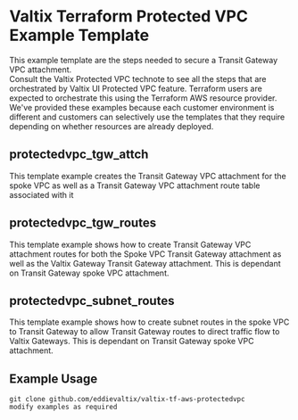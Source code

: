 # Valtix Terraform Protected VPC Example Template
This example template are the steps needed to secure a Transit Gateway VPC attachment.  
Consult the Valtix Protected VPC technote to see all the steps that are orchestrated by Valtix UI Protected VPC feature.  Terraform users are expected to orchestrate this using the Terraform AWS resource provider.
We've provided these examples because each customer environment is different and customers can selectively use the templates that they require depending on whether resources are already deployed.

## protectedvpc_tgw_attch
This template example creates the Transit Gateway VPC attachment for the spoke VPC as well as a Transit Gateway VPC attachment route table associated with it

## protectedvpc_tgw_routes
This template example shows how to create Transit Gateway VPC attachment routes for both the Spoke VPC Transit Gateway attachment as well as the Valtix Gateway Transit Gateway attachment.  This is dependant on Transit Gateway spoke VPC attachment.

## protectedvpc_subnet_routes
This template example shows how to create subnet routes in the spoke VPC to Transit Gateway to allow Transit Gateway routes to direct traffic flow to Valtix Gateways.  This is dependant on Transit Gateway spoke VPC attachment.

## Example Usage
```hcl
git clone github.com/eddievaltix/valtix-tf-aws-protectedvpc
modify examples as required
```
